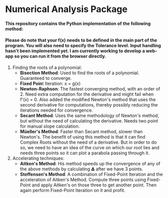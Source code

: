 # Numerical Analysis Package

#### This repository contains the Python implementation of the following method:

#### Please do note that your f(x) needs to be defined in the main part of the program. You will also need to specify the Tolerance level. Input handling hasn't been implemented yet. I am currently working to develop a web-app so you can run it from the browser directly. 

<ol>
  <li>Finding the roots of a polynomial:
    <ul>
      <li><strong>Bisection Method</strong>: Used to find the roots of a polynomial. Guaranteed to converge.</li>
      <li><strong>Fixed Poin</strong>t Iteration: x = g(x)</li>
      <li><strong>Newton-Raphson</strong>: The fastest converging method, with an order of 2. Need extra computation for the derivative and might fail when f'(x) = 0. Also added the modified Newton's method that uses the second derivative for computations, thereby possibly reducing the iterations needed for convergence.</li>
      <li><strong>Secant Method</strong>: Uses the same methodology of Newton's method, but without the need of calculating the derivative. Needs two point for manual slope calculation.</li>
      <li><strong>Müeller's Method</strong>: Faster than Secant method, slower than Newton's. The benefit of using this method is that it can find Complex Roots without the need of a derivative. But in order to do so, we need to have an idea of the curve on which our root lies and needs three points so it can plot a parabola passing through it.</li>
    </ul>
  <li> Accelerating techniques:
    <ul>
      <li><strong>Aitken's Method</strong>: His method speeds up the convergence of any of the above methods by calculating 𝝙 after we have 3 points.</li>
      <li><strong>Steffensen's Method</strong>: A combination of Fixed-Point Iteration and the acceleration of Aitken's Method. Compute three points using Fixed-Point and apply Aitken's on those three to get another point. Then again perform Fixed-Point Iteration on it and profit.</li>
    </ul>
  </li>
</ol

